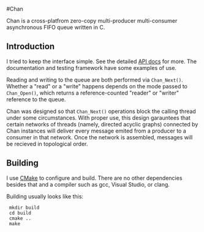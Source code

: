 #Chan

Chan is a cross-platfrom zero-copy multi-producer multi-consumer
asynchronous FIFO queue written in C.

## Introduction

I tried to keep the interface simple.  See the detailed [API docs][1]
for more.  The documentation and testing framework have some
examples of use.

Reading and writing to the queue are both performed via `Chan_Next()`.
Whether a "read" or a "write" happens depends on the mode passed to
`Chan_Open()`, which returns a reference-counted "reader" or "writer"
reference to the queue.

Chan was designed so that `Chan_Next()` operations block the calling
thread under some circumstances.  With proper use, this design garauntees that
certain networks of threads (namely, directed acyclic graphs) connected by 
Chan instances will deliver every message emited from a producer to a consumer
in that network.  Once the network is assembled, messages will be recieved in
topological order.

## Building

I use [CMake][2] to configure and build.  There are no other dependencies
besides that and a compiler such as gcc, Visual Studio, or clang.

Building usually looks like this:

     mkdir build
     cd build
     cmake ..
     make

[1]: http://nclack.github.com/chan/build/doc/apidocs/index.html
[2]: http://www.cmake.org/

